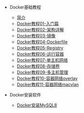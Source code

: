 * Docker基础教程
    * [简介](markdown/Devops/Docker/_readme.md)
    * [Docker教程01-入门篇](markdown/Devops/Docker/Docker教程01-入门篇.md)
    * [Docker教程02-架构详解](markdown/Devops/Docker/Docker教程02-架构详解.md)
    * [Docker教程03-镜像](markdown/Devops/Docker/Docker教程03-镜像.md)
    * [Docker教程04-Dockerfile](markdown/Devops/Docker/Docker教程04-Dockerfile.md)
    * [Docker教程05-Registry](markdown/Devops/Docker/Docker教程05-Registry.md)
    * [Docker教程06-运行容器](markdown/Devops/Docker/Docker教程06-运行容器.md)
    * [Docker教程07-单主机网络](markdown/Devops/Docker/Docker教程07-单主机网络.md)
    * [Docker教程08-存储卷](markdown/Devops/Docker/Docker教程08-存储卷.md)
    * [Docker教程09-多主机管理](markdown/Devops/Docker/Docker教程09-多主机管理.md)
    * [Docker教程10-容器网络overlay](markdown/Devops/Docker/Docker教程10-容器网络overlay.md)
    * [Docker教程11-容器网络macvlan](markdown/Devops/Docker/Docker教程11-容器网络macvlan.md)

* Docker安装软件
    * [Docker安装MySQL8](markdown/Devops/Docker/Docker安装MySQL8.md)
